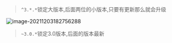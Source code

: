 > `^3.*.*`锁定大版本,后面两位的小版本,只要有更新那么就会升级

![image-20211203182756288](C:\Users\Administrator\AppData\Roaming\Typora\typora-user-images\image-20211203182756288.png)

> `~3.0.*`锁定3.0版本,后面的版本最新
